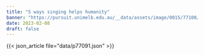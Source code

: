 ```yaml
---
title: "5 ways singing helps humanity"
banner: "https://pursuit.unimelb.edu.au/__data/assets/image/0015/77100/5-ways-singing-helps-humanity_b2c2bbbb-ccb6-4718-a846-21e68f81e7af.jpg"
date: 2023-02-08
draft: false
---
```


{{< json_article file="data/p77091.json" >}}